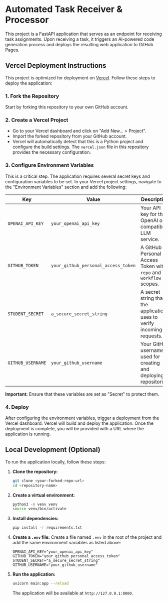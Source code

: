 # Automated Task Receiver & Processor

This project is a FastAPI application that serves as an endpoint for receiving task assignments. Upon receiving a task, it triggers an AI-powered code generation process and deploys the resulting web application to GitHub Pages.

## Vercel Deployment Instructions

This project is optimized for deployment on [Vercel](https://vercel.com/). Follow these steps to deploy the application:

### 1. Fork the Repository

Start by forking this repository to your own GitHub account.

### 2. Create a Vercel Project

- Go to your Vercel dashboard and click on "Add New... > Project".
- Import the forked repository from your GitHub account.
- Vercel will automatically detect that this is a Python project and configure the build settings. The `vercel.json` file in this repository provides the necessary configuration.

### 3. Configure Environment Variables

This is a critical step. The application requires several secret keys and configuration variables to be set. In your Vercel project settings, navigate to the "Environment Variables" section and add the following:

| Key                 | Value                                     | Description                                                                 |
| ------------------- | ----------------------------------------- | --------------------------------------------------------------------------- |
| `OPENAI_API_KEY`    | `your_openai_api_key`                     | Your API key for the OpenAI or compatible LLM service.                      |
| `GITHUB_TOKEN`      | `your_github_personal_access_token`       | A GitHub Personal Access Token with `repo` and `workflow` scopes.           |
| `STUDENT_SECRET`    | `a_secure_secret_string`                  | A secret string that the application uses to verify incoming requests.      |
| `GITHUB_USERNAME`   | `your_github_username`                    | Your GitHub username, used for creating and deploying to repositories.      |

**Important:** Ensure that these variables are set as "Secret" to protect them.

### 4. Deploy

After configuring the environment variables, trigger a deployment from the Vercel dashboard. Vercel will build and deploy the application. Once the deployment is complete, you will be provided with a URL where the application is running.

## Local Development (Optional)

To run the application locally, follow these steps:

1. **Clone the repository:**
   ```bash
   git clone <your-forked-repo-url>
   cd <repository-name>
   ```

2. **Create a virtual environment:**
   ```bash
   python3 -m venv venv
   source venv/bin/activate
   ```

3. **Install dependencies:**
   ```bash
   pip install -r requirements.txt
   ```

4. **Create a `.env` file:**
   Create a file named `.env` in the root of the project and add the same environment variables as listed above:
   ```
   OPENAI_API_KEY="your_openai_api_key"
   GITHUB_TOKEN="your_github_personal_access_token"
   STUDENT_SECRET="a_secure_secret_string"
   GITHUB_USERNAME="your_github_username"
   ```

5. **Run the application:**
   ```bash
   uvicorn main:app --reload
   ```
   The application will be available at `http://127.0.0.1:8000`.
